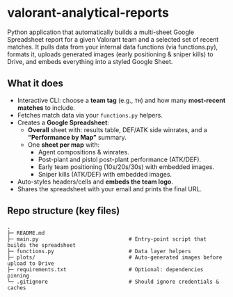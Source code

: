 # valorant-analytical-reports
Python application that automatically builds a multi-sheet Google Spreadsheet report for a given Valorant team and a selected set of recent matches. It pulls data from your internal data functions (via functions.py), formats it, uploads generated images (early positioning & sniper kills) to Drive, and embeds everything into a styled Google Sheet.

## What it does

- Interactive CLI: choose a **team tag** (e.g., `TH`) and how many **most-recent matches** to include.
- Fetches match data via your `functions.py` helpers.
- Creates a **Google Spreadsheet**:
  - **Overall** sheet with: results table, DEF/ATK side winrates, and a **“Performance by Map”** summary.
  - One **sheet per map** with:
    - Agent compositions & winrates.
    - Post-plant and pistol post-plant performance (ATK/DEF).
    - Early team positioning (10s/20s/30s) with embedded images.
    - Sniper kills (ATK/DEF) with embedded images.
- Auto-styles headers/cells and **embeds the team logo**.
- Shares the spreadsheet with your email and prints the final URL.

## Repo structure (key files)
```text
.
├─ README.md
├─ main.py                             # Entry-point script that builds the spreadsheet
├─ functions.py                        # Data layer helpers 
├─ plots/                              # Auto-generated images before upload to Drive
├─ requirements.txt                    # Optional: dependencies pinning
└─ .gitignore                          # Should ignore credentials & caches
